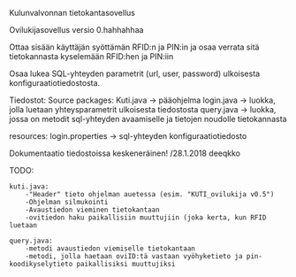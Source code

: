Kulunvalvonnan tietokantasovellus

Ovilukijasovellus versio 0.hahhahhaa





Ottaa sisään käyttäjän syöttämän RFID:n ja PIN:in ja osaa verrata sitä tietokannasta kyselemään RFID:hen ja PIN:iin

Osaa lukea SQL-yhteyden parametrit (url, user, password) ulkoisesta konfiguraatiotiedostosta.


Tiedostot:
Source packages:
    Kuti.java -> pääohjelma
    login.java -> luokka, jolla luetaan yhteysparametrit ulkoisesta tiedostosta
    query.java -> luokka, jossa on metodit sql-yhteyden avaamiselle ja tietojen noudolle tietokannasta

resources:
    login.properties -> sql-yhteyden konfiguraatiotiedosto


Dokumentaatio tiedostoissa keskeneräinen! /28.1.2018 deeqkko

TODO:

    kuti.java:
        -"Header" tieto ohjelman auetessa (esim. "KUTI_ovilukija v0.5")
        -Ohjelman silmukointi
        -Avaustiedon vieminen tietokantaan
        -ovitiedon haku paikallisiin muuttujiin (joka kerta, kun RFID luetaan
        
    query.java:
        -metodi avaustiedon viemiselle tietokantaan
        -metodi, jolla haetaan oviID:tä vastaan vyöhyketieto ja pin-koodikyselytieto paikallisiksi muuttujiksi

